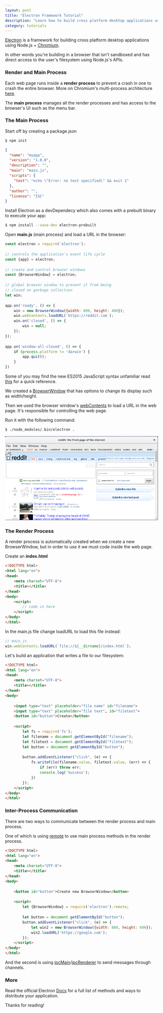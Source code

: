 ```yaml
---
layout: post
title: "Electron Framework Tutorial"
description: "Learn how to build cross platform desktop applications using Github's Electron framework."
category: tutorials
---
```


[Electron](http://electron.atom.io/) is a framework for building cross platform desktop applications using Node.js + [Chromium](https://www.chromium.org/). 

<!--more-->

In other words you're building in a browser that isn't sandboxed and has direct access to the user's filesystem using Node.js's APIs.


### Render and Main Process

Each web page runs inside a **render process** to prevent a crash in one to 
crash the entire browser. More on Chromium's multi-process architecture [here](https://www.chromium.org/developers/design-documents/multi-process-architecture).

The **main process** manages all the render processes and has access to the browser's UI such as the menu bar. 

### The Main Process

Start off by creating a package.json

```bash
$ npm init
```

```json
{
  "name": "myapp",
  "version": "1.0.0",
  "description": "",
  "main": "main.js",
  "scripts": {
    "test": "echo \"Error: no test specified\" && exit 1"
  },
  "author": "",
  "license": "ISC"
}
```

Install Electron as a devDependecy which also comes with a prebuilt binary to execute your app:

```bash
$ npm install --save-dev electron-prebuilt
```

Open **main.js** (main process) and load a URL in the browser:

```js
const electron = require('electron');

// controls the application's event life cycle
const {app} = electron;

// create and control browser windows
const {BrowserWindow} = electron;

// global browser window to prevent it from being
// closed on garbage collection
let win;

app.on('ready', () => {
    win = new BrowserWindow({width: 800, height: 400});
    win.webContents.loadURL(`https://reddit.com`);
    win.on('closed', () => {
        win = null;
    }); 
});

app.on('window-all-closed', () => {
    if (process.platform != 'darwin') {
        app.quit();
    }   
})
```

Some of you may find the new ES2015 JavaScript syntax unfamiliar read [this](https://babeljs.io/docs/learn-es2015/) for a quick reference.

We created a [BrowserWindow](http://electron.atom.io/docs/api/browser-window/) that has options to change its display such as width/height. 

Then we used the browser window's [webContents](http://electron.atom.io/docs/api/web-contents/) to load a URL in the web page. It's responsible for controlling the web page. 

Run it with the following command:

```bash
$ ./node_modules/.bin/electron .
```

![Electron loadURL](/images/electronreddit.png)

### The Render Process

A render process is automatically created when we create a new BrowserWindow, but in order to use it we must code inside the web page.

Create an **index.html**

```html
<!DOCTYPE html>
<html lang="en">
<head>
    <meta charset="UTF-8">
    <title></title>
</head>
<body>
    <script>
        // code in here
    </script>
</body>
</html>
```

In the main.js file change loadURL to load this file instead: 

```js
// main.js
win.webContents.loadURL(`file://${__dirname}/index.html`);
```

Let's build an application that writes a file to our filesystem:

```html
<!DOCTYPE html>
<html lang="en">
<head>
    <meta charset="UTF-8">
    <title></title>
</head>
<body>

    <input type="text" placeholder="file name" id="filename">
    <input type="text" placeholder="file text", id="filetext">
    <button id="button">Create</button>

    <script>
        let fs = require('fs');
        let filename = document.getElementById("filename");
        let filetext = document.getElementById("filetext");
        let button = document.getElementById("button");

        button.addEventListener("click", (e) => {
            fs.writeFile(filename.value, filetext.value, (err) => {
                if (err) throw err;
                console.log('Success');
            })
        });
    </script>
</body>
</html>
```

### Inter-Process Communication

There are two ways to communicate between the render process and main process. 

One of which is using [remote](http://electron.atom.io/docs/api/remote/) to use main process methods in the render process. 

```html
<!DOCTYPE html>
<html lang="en">
<head>
    <meta charset="UTF-8">
    <title></title>
</head>
<body>

    <button id="button">Create new BrowserWindow</button>

    <script>
        let {BrowserWindow} = require('electron').remote;

        let button = document.getElementById("button");
        button.addEventListener("click", (e) => {
            let win2 = new BrowserWindow({width: 800, height: 600});
            win2.loadURL('https://google.com');
        });
    </script>
</body>
</html>
```

And the second is using [ipcMain](http://electron.atom.io/docs/api/ipc-main/)/[ipcRenderer](http://electron.atom.io/docs/api/ipc-renderer/) to send messages through channels.

### More

Read the official Electron [Docs](http://electron.atom.io/docs/) for a full list of methods and ways to distribute your application. 

Thanks for reading!
